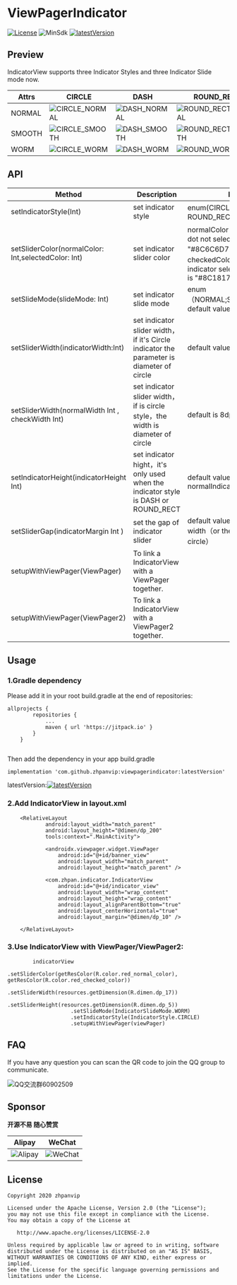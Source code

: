 # ViewPagerIndicator

[![License](https://img.shields.io/badge/License%20-Apache%202-337ab7.svg)](https://www.apache.org/licenses/LICENSE-2.0)
![MinSdk](https://img.shields.io/badge/API-16%2B-brightgreen.svg?style=flat)
[![latestVersion](https://jitpack.io/v/zhpanvip/viewpagerindicator.svg)](https://jitpack.io/#zhpanvip/viewpagerindicator)

## Preview

IndicatorView supports three Indicator Styles and three Indicator Slide mode now.


| Attrs | CIRCLE | DASH | ROUND_RECT |
|--|--|--|--|
| NORMAL| ![CIRCLE_NORMAL](https://github.com/zhpanvip/viewpagerindicator/blob/master/image/slide_circle_normal.gif) | ![DASH_NORMAL](https://github.com/zhpanvip/viewpagerindicator/blob/master/image/style_dash_normal.gif) | ![ROUND_RECT_NORMAL](https://github.com/zhpanvip/viewpagerindicator/blob/master/image/style_round_rect_normal.gif) |
| SMOOTH| ![CIRCLE_SMOOTH](https://github.com/zhpanvip/viewpagerindicator/blob/master/image/slide_circle_smooth.gif) | ![DASH_SMOOTH](https://github.com/zhpanvip/viewpagerindicator/blob/master/image/style_dash_smooth.gif) | ![ROUND_RECT_SMOOTH](https://github.com/zhpanvip/viewpagerindicator/blob/master/image/style_round_rect_smooth.gif) |
| WORM| ![CIRCLE_WORM](https://github.com/zhpanvip/viewpagerindicator/blob/master/image/slide_circle_worm.gif) | ![DASH_WORM](https://github.com/zhpanvip/viewpagerindicator/blob/master/image/style_dash_worm.gif) | ![ROUND_WORM](https://github.com/zhpanvip/viewpagerindicator/blob/master/image/style_round_rect_worm.gif) |


## API

| Method | Description | Default |
|--|--|--|
| setIndicatorStyle(Int) | set indicator style | enum(CIRCLE, DASH、ROUND_RECT) default CIRCLE  |
| setSliderColor(normalColor: Int,selectedColor: Int)| set indicator slider color |normalColor：color of indicator dot not selected, default value  "#8C6C6D72"， checkedColor：color of indicator selected default value is "#8C18171C" |
| setSlideMode(slideMode: Int)  | set indicator slide mode | enum（NORMAL;SMOOTH;WORM），default value NORMAL  |
| setSliderWidth(indicatorWidth:Int) | set indicator slider width，if it's Circle indicator the parameter is diameter of circle | default value is 8dp|
| setSliderWidth(normalWidth Int , checkWidth Int) | set indicator slider width，if is circle style，the width is diameter of circle | default is 8dp |
| setIndicatorHeight(indicatorHeight Int) | set indicator hight，it's only used when the indicator style is DASH or ROUND_RECT | default value is normalIndicatorWidth/2 |
| setSliderGap(indicatorMargin Int ) | set the gap of indicator slider| default value is indicator slider width（or the diameter of circle）|
| setupWithViewPager(ViewPager) | To link a IndicatorView with a ViewPager together. |  |
| setupWithViewPager(ViewPager2) | To link a IndicatorView with a ViewPager2 together. |  |


## Usage

### 1.Gradle dependency
   
Please add it in your root build.gradle at the end of repositories:

```
allprojects {
		repositories {
			...
			maven { url 'https://jitpack.io' }
		}
	}
	
```
Then add the dependency in your app build.gradle

```
implementation 'com.github.zhpanvip:viewpagerindicator:latestVersion'

```

latestVersion:[![latestVersion](https://jitpack.io/v/zhpanvip/viewpagerindicator.svg)](https://jitpack.io/#zhpanvip/viewpagerindicator)


### 2.Add IndicatorView in layout.xml

```
    <RelativeLayout
            android:layout_width="match_parent"
            android:layout_height="@dimen/dp_200"
            tools:context=".MainActivity">

            <androidx.viewpager.widget.ViewPager
                android:id="@+id/banner_view"
                android:layout_width="match_parent"
                android:layout_height="match_parent" />

            <com.zhpan.indicator.IndicatorView
                android:id="@+id/indicator_view"
                android:layout_width="wrap_content"
                android:layout_height="wrap_content"
                android:layout_alignParentBottom="true"
                android:layout_centerHorizontal="true"
                android:layout_margin="@dimen/dp_10" />

    </RelativeLayout>
```



### 3.Use IndicatorView with ViewPager/ViewPager2:


```
        indicatorView
                    .setSliderColor(getResColor(R.color.red_normal_color), getResColor(R.color.red_checked_color))
                    .setSliderWidth(resources.getDimension(R.dimen.dp_17))
                    .setSliderHeight(resources.getDimension(R.dimen.dp_5))
                    .setSlideMode(IndicatorSlideMode.WORM)
                    .setIndicatorStyle(IndicatorStyle.CIRCLE)
                    .setupWithViewPager(viewPager)

```

## FAQ

If you have any question you can scan the QR code to join the QQ group to communicate.

 ![QQ交流群60902509](https://github.com/zhpanvip/BannerViewPager/blob/master/image/qq_group.png)


## <span id="Sponsor"> Sponsor </span>

**开源不易 随心赞赏**

| Alipay | WeChat |
|--|--|
| ![Alipay](https://github.com/zhpanvip/viewpagerindicator/blob/master/image/pay_alipay.jpg) |  ![WeChat](https://github.com/zhpanvip/viewpagerindicator/blob/master/image/pay_wechat.png) |


License
-------

    Copyright 2020 zhpanvip

    Licensed under the Apache License, Version 2.0 (the "License");
    you may not use this file except in compliance with the License.
    You may obtain a copy of the License at

       http://www.apache.org/licenses/LICENSE-2.0

    Unless required by applicable law or agreed to in writing, software
    distributed under the License is distributed on an "AS IS" BASIS,
    WITHOUT WARRANTIES OR CONDITIONS OF ANY KIND, either express or implied.
    See the License for the specific language governing permissions and
    limitations under the License.






